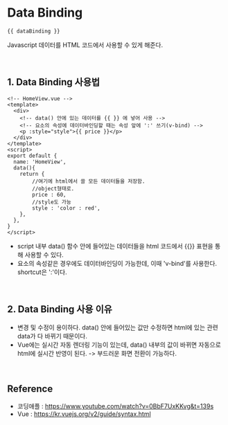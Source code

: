 # Data Binding

```
{{ dataBinding }}
```
Javascript 데이터를 HTML 코드에서 사용할 수 있게 해준다.

<br>

## 1. Data Binding 사용법

```
<!-- HomeView.vue -->
<template>
  <div>
    <!-- data() 안에 있는 데이터를 {{ }} 에 넣어 사용 -->
    <!-- 요소의 속성에 데이터바인딩할 때는 속성 앞에 ':' 쓰기(v-bind) -->
    <p :style="style">{{ price }}</p>
  </div>
</template>
<script>
export default {
  name: 'HomeView',
  data(){
    return {
        //여기에 html에서 쓸 모든 데이터들을 저장함.
        //object형태로.
        price : 60,
        //style도 가능
        style : 'color : red',
    },
  },
}
</script>
```
- script 내부 data() 함수 안에 들어있는 데이터들을 html 코드에서 {{}} 표현을 통해 사용할 수 있다.
- 요소의 속성같은 경우에도 데이터바인딩이 가능한데, 이때 'v-bind'를 사용한다. shortcut은 ':'이다. 

<br>

## 2. Data Binding 사용 이유

- 변경 및 수정이 용이하다. data() 안에 들어있는 값만 수정하면 html에 있는 관련 data가 다 바뀌기 때문이다.
- Vue에는 실시간 자동 렌더링 기능이 있는데, data() 내부의 값이 바뀌면 자동으로 html에 실시간 반영이 된다. -> 부드러운 화면 전환이 가능하다.

<br>

## Reference

- 코딩애플 : https://www.youtube.com/watch?v=0BbF7UxKKvg&t=139s
- Vue : https://kr.vuejs.org/v2/guide/syntax.html
